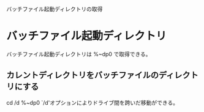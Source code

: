 バッチファイル起動ディレクトリの取得

# バッチファイル起動ディレクトリ
バッチファイル起動ディレクトリは
%~dp0
で取得できる。

## カレントディレクトリをバッチファイルのディレクトリにする
cd /d %~dp0
`/d'オプションによりドライブ間を跨いだ移動ができる。
